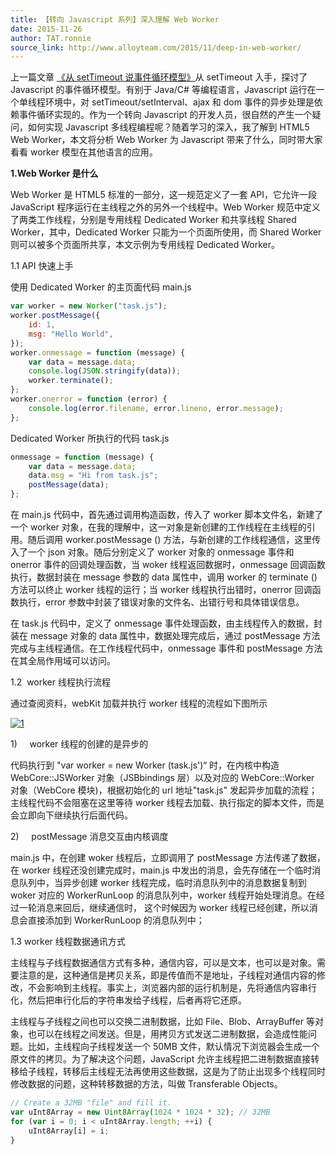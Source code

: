 ```yaml
---
title: 【转向 Javascript 系列】深入理解 Web Worker
date: 2015-11-26
author: TAT.ronnie
source_link: http://www.alloyteam.com/2015/11/deep-in-web-worker/
---
```


<!-- {% raw %} - for jekyll -->

上一篇文章 [《从 setTimeout 说事件循环模型》](http://www.alloyteam.com/2015/10/turning-to-javascript-series-from-settimeout-said-the-event-loop-model/)从 setTimeout 入手，探讨了 Javascript 的事件循环模型。有别于 Java/C# 等编程语言，Javascript 运行在一个单线程环境中，对 setTimeout/setInterval、ajax 和 dom 事件的异步处理是依赖事件循环实现的。作为一个转向 Javascript 的开发人员，很自然的产生一个疑问，如何实现 Javascript 多线程编程呢？随着学习的深入，我了解到 HTML5 Web Worker，本文将分析 Web Worker 为 Javascript 带来了什么，同时带大家看看 worker 模型在其他语言的应用。

**1.Web Worker 是什么**

Web Worker 是 HTML5 标准的一部分，这一规范定义了一套 API，它允许一段 JavaScript 程序运行在主线程之外的另外一个线程中。Web Worker 规范中定义了两类工作线程，分别是专用线程 Dedicated Worker 和共享线程 Shared Worker，其中，Dedicated Worker 只能为一个页面所使用，而 Shared Worker 则可以被多个页面所共享，本文示例为专用线程 Dedicated Worker。

1.1 API 快速上手

使用 Dedicated Worker 的主页面代码 main.js

```javascript
var worker = new Worker("task.js");
worker.postMessage({
    id: 1,
    msg: "Hello World",
});
worker.onmessage = function (message) {
    var data = message.data;
    console.log(JSON.stringify(data));
    worker.terminate();
};
worker.onerror = function (error) {
    console.log(error.filename, error.lineno, error.message);
};
```

Dedicated Worker 所执行的代码 task.js

```javascript
onmessage = function (message) {
    var data = message.data;
    data.msg = "Hi from task.js";
    postMessage(data);
};
```

在 main.js 代码中，首先通过调用构造函数，传入了 worker 脚本文件名，新建了一个 worker 对象，在我的理解中，这一对象是新创建的工作线程在主线程的引用。随后调用 worker.postMessage () 方法，与新创建的工作线程通信，这里传入了一个 json 对象。随后分别定义了 worker 对象的 onmessage 事件和 onerror 事件的回调处理函数，当 woker 线程返回数据时，onmessage 回调函数执行，数据封装在 message 参数的 data 属性中，调用 worker 的 terminate () 方法可以终止 worker 线程的运行；当 worker 线程执行出错时，onerror 回调函数执行，error 参数中封装了错误对象的文件名、出错行号和具体错误信息。

在 task.js 代码中，定义了 onmessage 事件处理函数，由主线程传入的数据，封装在 message 对象的 data 属性中，数据处理完成后，通过 postMessage 方法完成与主线程通信。在工作线程代码中，onmessage 事件和 postMessage 方法在其全局作用域可以访问。

1.2  worker 线程执行流程

通过查阅资料，webKit 加载并执行 worker 线程的流程如下图所示

[![1](http://www.alloyteam.com/wp-content/uploads/2015/11/1.png)](http://www.alloyteam.com/wp-content/uploads/2015/11/1.png)

1)     worker 线程的创建的是异步的

代码执行到 "var worker = new Worker (task.js')“ 时，在内核中构造 WebCore::JSWorker 对象（JSBbindings 层）以及对应的 WebCore::Worker 对象（WebCore 模块)，根据初始化的 url 地址"task.js" 发起异步加载的流程；主线程代码不会阻塞在这里等待 worker 线程去加载、执行指定的脚本文件，而是会立即向下继续执行后面代码。

2)     postMessage 消息交互由内核调度

main.js 中，在创建 woker 线程后，立即调用了 postMessage 方法传递了数据，在 worker 线程还没创建完成时，main.js 中发出的消息，会先存储在一个临时消息队列中，当异步创建 worker 线程完成，临时消息队列中的消息数据复制到 woker 对应的 WorkerRunLoop 的消息队列中，worker 线程开始处理消息。在经过一轮消息来回后，继续通信时， 这个时候因为 worker 线程已经创建，所以消息会直接添加到 WorkerRunLoop 的消息队列中；

1.3 worker 线程数据通讯方式

主线程与子线程数据通信方式有多种，通信内容，可以是文本，也可以是对象。需要注意的是，这种通信是拷贝关系，即是传值而不是地址，子线程对通信内容的修改，不会影响到主线程。事实上，浏览器内部的运行机制是，先将通信内容串行化，然后把串行化后的字符串发给子线程，后者再将它还原。

主线程与子线程之间也可以交换二进制数据，比如 File、Blob、ArrayBuffer 等对象，也可以在线程之间发送。但是，用拷贝方式发送二进制数据，会造成性能问题。比如，主线程向子线程发送一个 50MB 文件，默认情况下浏览器会生成一个原文件的拷贝。为了解决这个问题，JavaScript 允许主线程把二进制数据直接转移给子线程，转移后主线程无法再使用这些数据，这是为了防止出现多个线程同时修改数据的问题，这种转移数据的方法，叫做 Transferable Objects。

```javascript
// Create a 32MB "file" and fill it.
var uInt8Array = new Uint8Array(1024 * 1024 * 32); // 32MB
for (var i = 0; i < uInt8Array.length; ++i) {
    uInt8Array[i] = i;
}
```


<!-- {% endraw %} - for jekyll -->